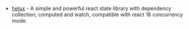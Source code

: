- [helux](https://github.com/heluxjs/helux) - A simple and powerful react state library with dependency collection, computed and watch, compatible with react 18 concurrency mode.

